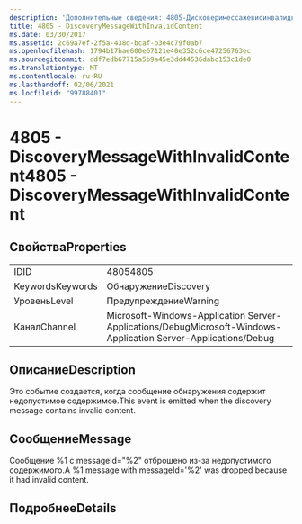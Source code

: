 ```yaml
---
description: 'Дополнительные сведения: 4805-Дисковеримессажевисинвалидконтент'
title: 4805 - DiscoveryMessageWithInvalidContent
ms.date: 03/30/2017
ms.assetid: 2c69a7ef-2f5a-438d-bcaf-b3e4c79f0ab7
ms.openlocfilehash: 1794b17bae600e67121e40e352c6ce47256763ec
ms.sourcegitcommit: ddf7edb67715a5b9a45e3dd44536dabc153c1de0
ms.translationtype: MT
ms.contentlocale: ru-RU
ms.lasthandoff: 02/06/2021
ms.locfileid: "99788401"
---
```

# <a name="4805---discoverymessagewithinvalidcontent"></a><span data-ttu-id="7ecc7-103">4805 - DiscoveryMessageWithInvalidContent</span><span class="sxs-lookup"><span data-stu-id="7ecc7-103">4805 - DiscoveryMessageWithInvalidContent</span></span>

## <a name="properties"></a><span data-ttu-id="7ecc7-104">Свойства</span><span class="sxs-lookup"><span data-stu-id="7ecc7-104">Properties</span></span>  
  
|||  
|-|-|  
|<span data-ttu-id="7ecc7-105">ID</span><span class="sxs-lookup"><span data-stu-id="7ecc7-105">ID</span></span>|<span data-ttu-id="7ecc7-106">4805</span><span class="sxs-lookup"><span data-stu-id="7ecc7-106">4805</span></span>|  
|<span data-ttu-id="7ecc7-107">Keywords</span><span class="sxs-lookup"><span data-stu-id="7ecc7-107">Keywords</span></span>|<span data-ttu-id="7ecc7-108">Обнаружение</span><span class="sxs-lookup"><span data-stu-id="7ecc7-108">Discovery</span></span>|  
|<span data-ttu-id="7ecc7-109">Уровень</span><span class="sxs-lookup"><span data-stu-id="7ecc7-109">Level</span></span>|<span data-ttu-id="7ecc7-110">Предупреждение</span><span class="sxs-lookup"><span data-stu-id="7ecc7-110">Warning</span></span>|  
|<span data-ttu-id="7ecc7-111">Канал</span><span class="sxs-lookup"><span data-stu-id="7ecc7-111">Channel</span></span>|<span data-ttu-id="7ecc7-112">Microsoft-Windows-Application Server-Applications/Debug</span><span class="sxs-lookup"><span data-stu-id="7ecc7-112">Microsoft-Windows-Application Server-Applications/Debug</span></span>|  
  
## <a name="description"></a><span data-ttu-id="7ecc7-113">Описание</span><span class="sxs-lookup"><span data-stu-id="7ecc7-113">Description</span></span>  

 <span data-ttu-id="7ecc7-114">Это событие создается, когда сообщение обнаружения содержит недопустимое содержимое.</span><span class="sxs-lookup"><span data-stu-id="7ecc7-114">This event is emitted when the discovery message contains invalid content.</span></span>  
  
## <a name="message"></a><span data-ttu-id="7ecc7-115">Сообщение</span><span class="sxs-lookup"><span data-stu-id="7ecc7-115">Message</span></span>  

 <span data-ttu-id="7ecc7-116">Сообщение %1 с messageId="%2" отброшено из-за недопустимого содержимого.</span><span class="sxs-lookup"><span data-stu-id="7ecc7-116">A %1 message with messageId='%2' was dropped because it had invalid content.</span></span>  
  
## <a name="details"></a><span data-ttu-id="7ecc7-117">Подробнее</span><span class="sxs-lookup"><span data-stu-id="7ecc7-117">Details</span></span>

